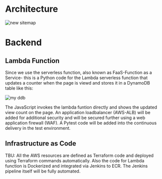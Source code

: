 # Architecture
![new sitemap](https://github.com/user-attachments/assets/20050cf5-a8e5-454b-a2d5-b6adb7ff6ef0)

# Backend
## Lambda Function
Since we use the serverless function, also known as FaaS-Function as a Service- this is a Python code for the Lambda serverless function that updates a counter when the page is viewd and stores it in a DynamoDB table like this:

![my ddb](https://github.com/memor24/myWebsite-backend/assets/112832477/e1eba4df-9a27-46f2-8681-32054399f111)

The JavaScript invokes the lambda funtion directly and shows the updated view count on the page. An application loadbalancer (AWS-ALB) will be added for additional security and will be secured further using a web application firewall (WAF). A Pytest code will be added into the continuous delivery in the test environment.

## Infrastructure as Code
TBU: All the AWS resources are defined as Terraform code and deployed using Terraform commands automatically.
Also the code for Lambda function is Dockerized and integrated via Jenkins to ECR. The Jenkins pipeline itself will be fully automated.
